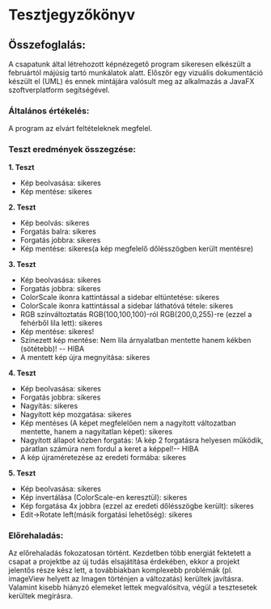 # Tesztjegyzőkönyv

## Összefoglalás:
A csapatunk által létrehozott képnézegető program sikeresen elkészült a februártól májúsig tartó munkálatok alatt.
Először egy vizuális dokumentáció készült el (UML) és ennek mintájára valósult meg az alkalmazás a JavaFX szoftverplatform segítségével.

### Általános értékelés:
A program az elvárt feltételeknek megfelel.

### Teszt eredmények összegzése:

**1. Teszt** <br>
- Kép beolvasása: sikeres
- Kép mentése: sikeres

**2. Teszt** <br>
- Kép beolvás: sikeres
- Forgatás balra: sikeres
- Forgatás jobbra: sikeres
- Kép mentése: sikeres(a kép megfelelő dőlésszögben került mentésre)

**3. Teszt** <br>
- Kép beolvasása: sikeres
- Forgatás jobbra: sikeres
- ColorScale ikonra kattintással a sidebar eltüntetése: sikeres
- ColorScale ikonra kattintással a sidebar láthatóvá tétele: sikeres
- RGB színváltoztatás RGB(100,100,100)-ról RGB(200,0,255)-re (ezzel a fehérből lila lett): sikeres
- Kép mentése: sikeres!
- Színezett kép mentése: Nem lila árnyalatban mentette hanem kékben (sötétebb)! -- HIBA
- A mentett kép újra megnyitása: sikeres

**4. Teszt** <br>
- Kép beolvasása: sikeres
- Forgatás jobbra: sikeres
- Nagyítás: sikeres
- Nagyított kép mozgatása: sikeres
- Kép mentéses (A képet megfelelően nem a nagyított változatban mentette, hanem a nagyítatlan képet): sikeres
- Nagyított állapot közben forgatás: !A kép 2 forgatásra helyesen működik, páratlan számúra nem fordul a keret a képpel!-- HIBA
- A kép újraméretezése az eredeti formába: sikeres

**5. Teszt** <br>
- Kép beolvasása: sikeres
- Kép invertálása (ColorScale-en keresztül): sikeres
- Kép forgatása 4x jobbra (ezzel az eredeti dőlésszögbe került): sikeres
- Edit->Rotate left(másik forgatási lehetőség): sikeres



### Előrehaladás:
    
Az előrehaladás fokozatosan történt. Kezdetben több energiát fektetett a csapat a projektbe az új tudás elsajátítása érdekében, ekkor a projekt jelentős része kész lett, 
a továbbiakban komplexebb problémák (pl. imageView helyett az Imagen történjen a változatás) kerültek javításra. Valamint kisebb hiányzó elemeket lettek megvalósítva, végül a tesztesetek kerültek megírásra.

    
